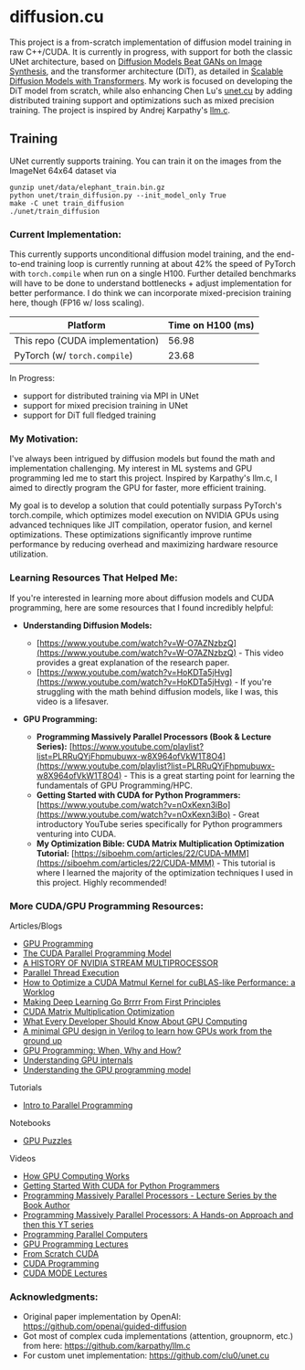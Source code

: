 # diffusion.cu

This project is a from-scratch implementation of diffusion model training in raw C++/CUDA. It is currently in progress, with support for both the classic UNet architecture, based on [Diffusion Models Beat GANs on Image Synthesis](https://arxiv.org/abs/2105.05233), and the transformer architecture (DiT), as detailed in [Scalable Diffusion Models with Transformers](https://arxiv.org/abs/2212.09748). My work is focused on developing the DiT model from scratch, while also enhancing Chen Lu's [unet.cu](https://github.com/clu0/unet.cu) by adding distributed training support and optimizations such as mixed precision training. The project is inspired by Andrej Karpathy's [llm.c](https://github.com/karpathy/llm.c).

## Training

UNet currently supports training. You can train it on the images from the ImageNet 64x64 dataset via 

```
gunzip unet/data/elephant_train.bin.gz 
python unet/train_diffusion.py --init_model_only True 
make -C unet train_diffusion
./unet/train_diffusion
```

### **Current Implementation:**

This currently supports unconditional diffusion model training, and the end-to-end training loop is currently running at about 42% the speed of PyTorch with `torch.compile` when run on a single H100. Further detailed benchmarks will have to be done to understand bottlenecks + adjust implementation for better performance. I do think we can incorporate mixed-precision training here, though (FP16 w/ loss scaling).

| Platform                             | Time on H100 (ms) |
|--------------------------------------|-------------------|
| This repo (CUDA implementation)  | 56.98            |
| PyTorch (w/ `torch.compile`)         | 23.68             |


In Progress:
- support for distributed training via MPI in UNet
- support for mixed precision training in UNet
- support for DiT full fledged training

### **My Motivation:**

I've always been intrigued by diffusion models but found the math and implementation challenging. My interest in ML systems and GPU programming led me to start this project. Inspired by Karpathy's llm.c, I aimed to directly program the GPU for faster, more efficient training.

My goal is to develop a solution that could potentially surpass PyTorch's torch.compile, which optimizes model execution on NVIDIA GPUs using advanced techniques like JIT compilation, operator fusion, and kernel optimizations. These optimizations significantly improve runtime performance by reducing overhead and maximizing hardware resource utilization.


### Learning Resources That Helped Me:

If you're interested in learning more about diffusion models and CUDA programming, here are some resources that I found incredibly helpful:

 * **Understanding Diffusion Models:**
    - [https://www.youtube.com/watch?v=W-O7AZNzbzQ](https://www.youtube.com/watch?v=W-O7AZNzbzQ) - This video provides a great explanation of the research paper.
    - [https://www.youtube.com/watch?v=HoKDTa5jHvg](https://www.youtube.com/watch?v=HoKDTa5jHvg) - If you're struggling with the math behind diffusion models, like I was, this video is a lifesaver.
    
* **GPU Programming:**
    * **Programming Massively Parallel Processors (Book & Lecture Series):** [https://www.youtube.com/playlist?list=PLRRuQYjFhpmubuwx-w8X964ofVkW1T8O4](https://www.youtube.com/playlist?list=PLRRuQYjFhpmubuwx-w8X964ofVkW1T8O4) - This is a great starting point for learning the fundamentals of GPU Programming/HPC. 
    * **Getting Started with CUDA for Python Programmers:** [https://www.youtube.com/watch?v=nOxKexn3iBo](https://www.youtube.com/watch?v=nOxKexn3iBo) - Great introductory YouTube series specifically for Python programmers venturing into CUDA.
    * **My Optimization Bible: CUDA Matrix Multiplication Optimization Tutorial:** [https://siboehm.com/articles/22/CUDA-MMM](https://siboehm.com/articles/22/CUDA-MMM) - This tutorial is where I learned the majority of the optimization techniques I used in this project. Highly recommended!

### **More CUDA/GPU Programming Resources:**

Articles/Blogs

- [GPU Programming](https://enccs.github.io/gpu-programming/)
- [The CUDA Parallel Programming Model](https://fabiensanglard.net/cuda/)
- [A HISTORY OF NVIDIA STREAM MULTIPROCESSOR](https://fabiensanglard.net/cuda/index.html)
- [Parallel Thread Execution](https://docs.nvidia.com/cuda/parallel-thread-execution/index.html)
- [How to Optimize a CUDA Matmul Kernel for cuBLAS-like Performance: a Worklog](https://siboehm.com/articles/22/CUDA-MMM)
- [Making Deep Learning Go Brrrr From First Principles](https://horace.io/brrr_intro.html)
- [CUDA Matrix Multiplication Optimization](https://leimao.github.io/article/CUDA-Matrix-Multiplication-Optimization/)
- [What Every Developer Should Know About GPU Computing](https://codeconfessions.substack.com/p/gpu-computing)
- [A minimal GPU design in Verilog to learn how GPUs work from the ground up](https://github.com/adam-maj/tiny-gpu)
- [GPU Programming: When, Why and How?](https://enccs.github.io/gpu-programming/)
- [Understanding GPU internals](https://cmeraki.github.io/gpu-part1.html)
- [Understanding the GPU programming model](https://cmeraki.github.io/gpu-part2.html)
  
Tutorials 
- [Intro to Parallel Programming](https://developer.nvidia.com/udacity-cs344-intro-parallel-programming)

Notebooks
- [GPU Puzzles](https://github.com/srush/GPU-Puzzles)
  
Videos 
- [How GPU Computing Works](https://www.youtube.com/watch?v=3l10o0DYJXg)
- [Getting Started With CUDA for Python Programmers](https://youtu.be/nOxKexn3iBo?si=nung2_X-TXsnK4YK)
- [Programming Massively Parallel Processors - Lecture Series by the Book Author](https://www.youtube.com/playlist?list=PLRRuQYjFhpmubuwx-w8X964ofVkW1T8O4)
- [Programming Massively Parallel Processors: A Hands-on Approach and then this YT series](https://m.youtube.com/playlist?list=PL6RdenZrxrw-zNX7uuGppWETdxt_JxdMj&si=ZqKCQgFef-v3JBv8)
- [Programming Parallel Computers](https://youtube.com/playlist?list=PL2RY7P3JxZN-Pz1nwvnoJ9uEHmOmv4jmi&si=-7hc_4fQfFrMc8VZ)
- [GPU Programming Lectures](https://youtube.com/playlist?list=PL3xCBlatwrsXCGW4SfEoLzKiMSUCE7S_X&si=2vIw6R0JpZjBt8pR)
- [From Scratch CUDA](https://youtube.com/playlist?list=PLxNPSjHT5qvvwoy6KXzUbLaF5A8NdJvuo&si=rvc52nc-VAPVwhNh)
- [CUDA Programming](https://www.youtube.com/watch?v=xwbD6fL5qC8)
- [CUDA MODE Lectures](https://www.youtube.com/@CUDAMODE/videos)


### **Acknowledgments:**
- Original paper implementation by OpenAI: https://github.com/openai/guided-diffusion
- Got most of complex cuda implementations (attention, groupnorm, etc.) from here: https://github.com/karpathy/llm.c
- For custom unet implementation: https://github.com/clu0/unet.cu
